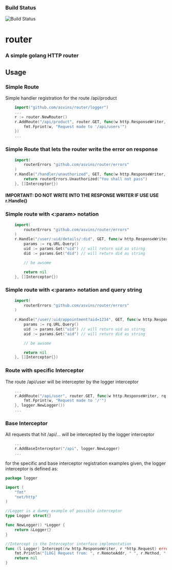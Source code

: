 ### Build Status
![Build Status](https://travis-ci.org/asvins/router.svg?branch=master)

# router
### A simple golang HTTP router

## Usage

### Simple Route
Simple handler registration for the route /api/product
```go
	import("github.com/asvins/router/logger")
	...
	r := router.NewRouter()
	r.AddRoute("/api/product", router.GET, func(w http.ResponseWriter, rq *http.Request) {
		fmt.Fprint(w, "Request made to '/api/users'")
	})
	...
```

### Simple Route that lets the router write the error on response
```go
	import(
		routerErrors "github.com/asvins/router/errors"
	)	
	r.Handle("/handler/unauthorized", GET, func(w http.ResponseWriter, rq *http.Request) routerErrors.Http {
		return routerErrors.Unauthorized("You shall not pass")
	}, []Interceptor{})
```
#### IMPORTANT: DO NOT WRITE INTO THE RESPONSE WRITER IF USE USE r.Handle()

### Simple route with <:param> notation
```go
	import(
		routerErrors "github.com/asvins/router/errors"
	)	
	r.Handle("/user/:uid/details/:did", GET, func(w http.ResponseWriter, rq *http.Request) routerErrors.Http {
		params := rq.URL.Query()
		uid := params.Get("uid") // will return uid as stirng
		did := params.Get("did") // will return did as string

		// be awsome

		return nil
	}, []Interceptor{})

```

### Simple route with <:param> notation and query string
```go
	import(
		routerErrors "github.com/asvins/router/errors"
	)	
	
	r.Handle("/user/:uid/appointment?aid=1234", GET, func(w http.ResponseWriter, rq *http.Request) routerErrors.Http {
		params := rq.URL.Query()
		uid := params.Get("uid") // will return uid as stirng
		aid := params.Get("aid") // will return did as string

		// be awsome

		return nil
	}, []Interceptor{})

```


### Route with specific Interceptor
The route /api/user will be intercepter by the logger interceptor
```go
	...
	r.AddRoute("/api/user", router.GET, func(w http.ResponseWriter, rq *http.Request) {
		fmt.Fprint(w, "Request made to '/'")
	}, logger.NewLogger())
	...
```

### Base Interceptor
All requests that hit /api/... will be intercepted by the logger interceptor
```go
	...
	r.AddBaseInterceptor("/api", logger.NewLogger)
	...
```

for the specific and base interceptor registration examples given, the logger interceptor is defined as:
```go
package logger

import (
	"fmt"
	"net/http"
)

//Logger is a dummy example of possible interceptor
type Logger struct{}

func NewLogger() *Logger {
	return &Logger{}
}

//Intercept is the Interceptor interface implementation
func (l Logger) Intercept(rw http.ResponseWriter, r *http.Request) error {
	fmt.Println("[LOG] Request from: ", r.RemoteAddr, " ", r.Method, " ", r.URL.String())
	return nil
}
```

